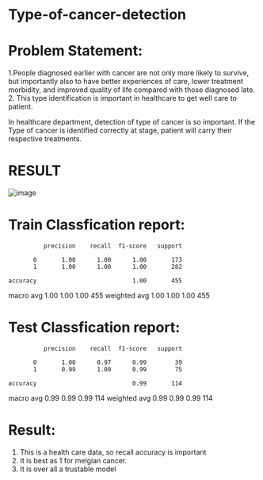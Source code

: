 # Type-of-cancer-detection
# Problem Statement:
 1.People diagnosed earlier with cancer are not only more likely to survive, but importantly 
  also to have better experiences of care, lower treatment morbidity, and improved quality of 
  life compared with those diagnosed late.
 2. This type identification is important in healthcare to get well care to patient.

In healthcare department, detection of type of cancer is so important.
If the Type of cancer is identified correctly at stage, patient will carry their respective treatments.

# RESULT 


![image](https://user-images.githubusercontent.com/88655094/136195085-b86e5900-0274-41f0-b0a1-5496a8181d3f.png)




# Train Classfication report:



              precision    recall  f1-score   support

           0       1.00      1.00      1.00       173
           1       1.00      1.00      1.00       282

    accuracy                           1.00       455
   macro avg       1.00      1.00      1.00       455
weighted avg       1.00      1.00      1.00       455






# Test Classfication report:




              precision    recall  f1-score   support

           0       1.00      0.97      0.99        39
           1       0.99      1.00      0.99        75

    accuracy                           0.99       114
   macro avg       0.99      0.99      0.99       114
weighted avg       0.99      0.99      0.99       114


# Result: 


1. This is a health care data, so recall accuracy is important
2. It is best as 1 for melgian cancer.
3. It is over all a trustable model
